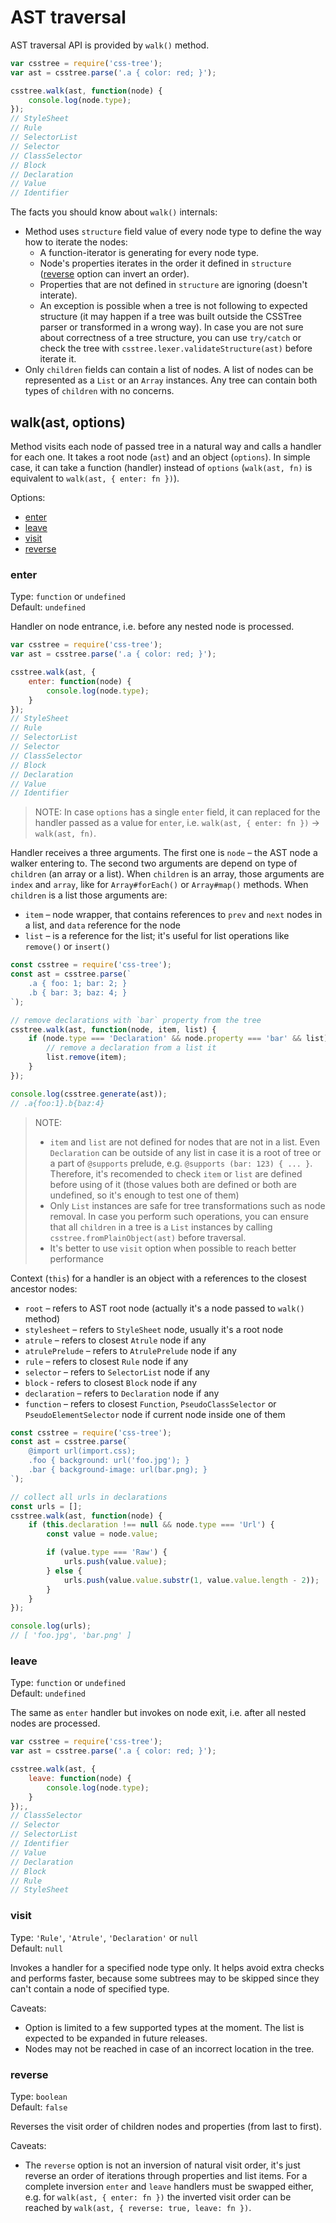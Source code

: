 # AST traversal

AST traversal API is provided by `walk()` method.

```js
var csstree = require('css-tree');
var ast = csstree.parse('.a { color: red; }');

csstree.walk(ast, function(node) {
    console.log(node.type);
});
// StyleSheet
// Rule
// SelectorList
// Selector
// ClassSelector
// Block
// Declaration
// Value
// Identifier
```

The facts you should know about `walk()` internals:

- Method uses `structure` field value of every node type to define the way how to iterate the nodes:
    - A function-iterator is generating for every node type.
    - Node's properties iterates in the order it defined in `structure` ([reverse](#reverse) option can invert an order).
    - Properties that are not defined in `structure` are ignoring (doesn't interate).
    - An exception is possible when a tree is not following to expected structure (it may happen if a tree was built outside the CSSTree parser or transformed in a wrong way). In case you are not sure about correctness of a tree structure, you can use `try/catch` or check the tree with `csstree.lexer.validateStructure(ast)` before iterate it.
- Only `children` fields can contain a list of nodes. A list of nodes can be represented as a `List` or an `Array` instances. Any tree can contain both types of `children` with no concerns.

## walk(ast, options)

Method visits each node of passed tree in a natural way and calls a handler for each one. It takes a root node (`ast`) and an object (`options`). In simple case, it can take a function (handler) instead of `options` (`walk(ast, fn)` is equivalent to `walk(ast, { enter: fn })`).

Options:

<!-- MarkdownTOC -->

- [enter](#enter)
- [leave](#leave)
- [visit](#visit)
- [reverse](#reverse)

<!-- /MarkdownTOC -->

### enter

Type: `function` or `undefined`  
Default: `undefined`

Handler on node entrance, i.e. before any nested node is processed.

```js
var csstree = require('css-tree');
var ast = csstree.parse('.a { color: red; }');

csstree.walk(ast, {
    enter: function(node) {
        console.log(node.type);
    }
});
// StyleSheet
// Rule
// SelectorList
// Selector
// ClassSelector
// Block
// Declaration
// Value
// Identifier
```

> NOTE: In case `options` has a single `enter` field, it can replaced for the handler passed as a value for `enter`, i.e. `walk(ast, { enter: fn })` → `walk(ast, fn)`.

Handler receives a three arguments. The first one is `node` – the AST node a walker entering to. The second two arguments are depend on type of `children` (an array or a list). When `children` is an array, those arguments are `index` and `array`, like for `Array#forEach()` or `Array#map()` methods. When `children` is a list those arguments are:
- `item` – node wrapper, that contains references to `prev` and `next` nodes in a list, and `data` reference for the node
- `list` – is a reference for the list; it's useful for list operations like `remove()` or `insert()`

```js
const csstree = require('css-tree');
const ast = csstree.parse(`
    .a { foo: 1; bar: 2; }
    .b { bar: 3; baz: 4; }
`);

// remove declarations with `bar` property from the tree
csstree.walk(ast, function(node, item, list) {
    if (node.type === 'Declaration' && node.property === 'bar' && list) {
        // remove a declaration from a list it
        list.remove(item);
    }
});

console.log(csstree.generate(ast));
// .a{foo:1}.b{baz:4}
```

> NOTE:
> - `item` and `list` are not defined for nodes that are not in a list. Even `Declaration` can be outside of any list in case it is a root of tree or a part of `@supports` prelude, e.g. `@supports (bar: 123) { ... }`. Therefore, it's recomended to check `item` or `list` are defined before using of it (those values both are defined or both are undefined, so it's enough to test one of them)
> - Only `List` instances are safe for tree transformations such as node removal. In case you perform such operations, you can ensure that all `children` in a tree is a `List` instances by calling `csstree.fromPlainObject(ast)` before traversal.
> - It's better to use `visit` option when possible to reach better performance

Context (`this`) for a handler is an object with a references to the closest ancestor nodes:

- `root` – refers to AST root node (actually it's a node passed to `walk()` method)
- `stylesheet` – refers to `StyleSheet` node, usually it's a root node
- `atrule` – refers to closest `Atrule` node if any
- `atrulePrelude` – refers to `AtrulePrelude` node if any
- `rule` – refers to closest `Rule` node if any
- `selector` – refers to `SelectorList` node if any
- `block` - refers to closest `Block` node if any
- `declaration` – refers to `Declaration` node if any
- `function` – refers to closest `Function`, `PseudoClassSelector` or `PseudoElementSelector` node if current node inside one of them

```js
const csstree = require('css-tree');
const ast = csstree.parse(`
    @import url(import.css);
    .foo { background: url('foo.jpg'); }
    .bar { background-image: url(bar.png); }
`);

// collect all urls in declarations
const urls = [];
csstree.walk(ast, function(node) {
    if (this.declaration !== null && node.type === 'Url') {
        const value = node.value;

        if (value.type === 'Raw') {
            urls.push(value.value);
        } else {
            urls.push(value.value.substr(1, value.value.length - 2));
        }
    }
});

console.log(urls);
// [ 'foo.jpg', 'bar.png' ]
```

### leave

Type: `function` or `undefined`  
Default: `undefined`

The same as `enter` handler but invokes on node exit, i.e. after all nested nodes are processed.

```js
var csstree = require('css-tree');
var ast = csstree.parse('.a { color: red; }');

csstree.walk(ast, {
    leave: function(node) {
        console.log(node.type);
    }
});,
// ClassSelector
// Selector
// SelectorList
// Identifier
// Value
// Declaration
// Block
// Rule
// StyleSheet
```

### visit

Type: `'Rule'`, `'Atrule'`, `'Declaration'` or `null`  
Default: `null`

Invokes a handler for a specified node type only. It helps avoid extra checks and performs faster, because some subtrees may to be skipped since they can't contain a node of specified type.

Caveats:
- Option is limited to a few supported types at the moment. The list is expected to be expanded in future releases.
- Nodes may not be reached in case of an incorrect location in the tree.

### reverse

Type: `boolean`  
Default: `false`

Reverses the visit order of children nodes and properties (from last to first).

Caveats:
- The `reverse` option is not an inversion of natural visit order, it's just reverse an order of iterations through properties and list items. For a complete inversion `enter` and `leave` handlers must be swapped either, e.g. for `walk(ast, { enter: fn })` the inverted visit order can be reached by `walk(ast, { reverse: true, leave: fn })`.
